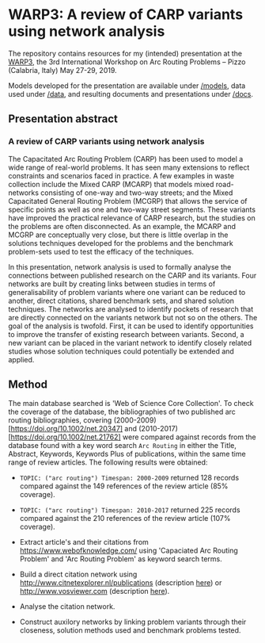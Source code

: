 # WARP3: A review of CARP variants using network analysis

The repository contains resources for my (intended) presentation at the [WARP3](http://warp3.unical.it/wp/), the 3rd International Workshop on Arc Routing Problems – Pizzo (Calabria, Italy) May 27-29, 2019.

Models developed for the presentation are available under [/models](https://github.com/ejwillemse/WARP3/models), data used under [/data](https://github.com/ejwillemse/WARP3/data), and resulting documents and presentations under [/docs](/docs).

## Presentation abstract

### A review of CARP variants using network analysis

The Capacitated Arc Routing Problem (CARP) has been used to model a wide range of real-world problems. It has seen many extensions to reflect constraints and scenarios faced in practice. A few examples in waste collection include the Mixed CARP (MCARP) that models mixed road-networks consisting of one-way and two-way streets; and the Mixed Capacitated General Routing Problem (MCGRP) that allows the service of specific points as well as one and two-way street segments. These variants have improved the practical relevance of CARP research, but the studies on the problems are often disconnected. As an example, the MCARP and MCGRP are conceptually very close, but there is little overlap in the solutions techniques developed for the problems and the benchmark problem-sets used to test the efficacy of the techniques. 

In this presentation, network analysis is used to formally analyse the connections between published research on the CARP and its variants. Four networks are built by creating links between studies in terms of generalisability of problem variants where one variant can be reduced to another, direct citations, shared benchmark sets, and shared solution techniques. The networks are analysed to identify pockets of research that are directly connected on the variants network but not so on the others. The goal of the analysis is twofold. First, it can be used to identify opportunities to improve the transfer of existing research between variants. Second, a new variant can be placed in the variant network to identify closely related studies whose solution techniques could potentially be extended and applied.

## Method

The main database searched is 'Web of Science Core Collection'. To check the coverage of the database, the bibliographies of two published arc routing bibliographies, covering (2000-2009)[https://doi.org/10.1002/net.20347] and (2010-2017)[https://doi.org/10.1002/net.21762] were compared against records from the database found with a key word search `Arc Routing` in either the Title, Abstract, Keywords, Keywords Plus of publications, within the same time range of review articles. The following results were obtained:

* `TOPIC: ("arc routing") Timespan: 2000-2009` returned 128 records compared against the 149 references of the review article (85% coverage).
* `TOPIC: ("arc routing") Timespan: 2010-2017` returned 225 records compared against the 210 references of the review article (107% coverage).





* Extract article's and their citations from https://www.webofknowledge.com/ using 'Capaciated Arc Routing Problem' and 'Arc Routing Problem' as keyword search terms.
* Build a direct citation network using http://www.citnetexplorer.nl/publications (description [here](http://www.citnetexplorer.nl/publications)) or http://www.vosviewer.com (description [here](http://www.vosviewer.com/publications)).
* Analyse the citation network.
* Construct auxilory networks by linking problem variants through their closeness, solution methods used and benchmark problems tested.
